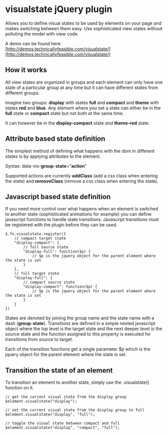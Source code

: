 # visualstate jQuery plugin
Allows you to define visual states to be used by elements on your page and makes switching between them easy. 
Use sophisticated view states without polluting the model with view code.

A demo can be found here:
[http://demos.technicallyfeasible.com/visualstate/](http://demos.technicallyfeasible.com/visualstate/)


## How it works
All view states are organized in groups and each element can only have one state of a particular group at any time but it can have different states from different groups.

Imagine two groups: __display__ with states __full__ and __compact__ and __theme__ with states __red__ and __blue__. 
Any element where you set a state can either be in the __full__ state or __compact__ state but not both at the same time. 

It can however be in the __display-compact__ state _and_ __theme-red__ state.


## Attribute based state definition
The simplest method of defining what happens with the dom in different states is by applying attributes to the element.

Syntax: data-vis-__group__-__state__="__action__"

Supported actions are currently __addClass__ (add a css class when entering the state) and __removeClass__ (remove a css class when entering the state).


## Javascript based state definition
If you need more control over what happens when an element is switched to another state (sophisticated animations for example) you can define javascript functions to handle state transitions. Javascript transitions must be registered with the plugin before they can be used.

	$.fn.visualstate.register({
		// compact target state
		"display-compact": {
			// full source state
			"display-full": function($p) {
				// $p is the jquery object for the parent element where the state is set
			}
		},
		// full target state
		"display-full": {
			// compact source state
			"display-compact": function($p) {
				// $p is the jquery object for the parent element where the state is set
			}
		}
	})

States are denoted by joining the group name and the state name with a dash (__group__-__state__).
Transitions are defined in a simple nested javascript object where the top level is the target state and 
the next deeper level is the source state and the function assigned to this property is executed for transitions from source to target.

Each of the transition functions get a single parameter $p which is the jquery object for the parent element where the state is set.


## Transition the state of an element
To transition an element to another state, simply use the .visualstate() function on it.

	// get the current visual state from the display group
	$element.visualstate("display");

	// set the current visual state from the display group to full
	$element.visualstate("display", "full");

	// toggle the visual state between compact and full
	$element.visualstate("display", "compact", "full");
